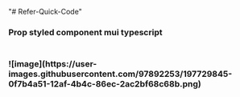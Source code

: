 "# Refer-Quick-Code" 

<h3>Prop styled component mui typescript<h3>
 <br/>
 ![image](https://user-images.githubusercontent.com/97892253/197729845-0f7b4a51-12af-4b4c-86ec-2ac2bf68c68b.png)
